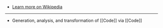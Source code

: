 - [Learn more on Wikipedia](https://en.wikipedia.org/wiki/Metaprogramming)
- ---
- Generation, analysis, and transformation of [[Code]] via [[Code]]